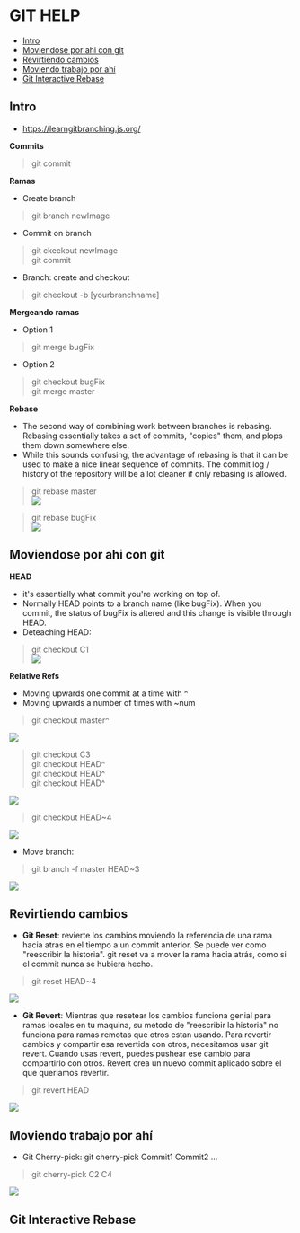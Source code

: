 # GIT HELP
<!-- TOC START min:2 max:3 link:true asterisk:false update:true -->
- [Intro](#intro)
- [Moviendose por ahi con git](#moviendose-por-ahi-con-git)
- [Revirtiendo cambios](#revirtiendo-cambios)
- [Moviendo trabajo por ahí](#moviendo-trabajo-por-ahí)
- [Git Interactive Rebase](#git-interactive-rebase)
<!-- TOC END -->
## Intro
* https://learngitbranching.js.org/

**Commits**
>git commit  

**Ramas**
* Create branch
>git branch newImage
* Commit on branch
>git ckeckout newImage   
git commit  
* Branch: create and checkout
> git checkout -b [yourbranchname]

**Mergeando ramas**
* Option 1
>git merge bugFix
* Option 2
>git checkout bugFix   
git merge master

**Rebase**
* The second way of combining work between branches is rebasing. Rebasing essentially takes a set of commits, "copies" them, and plops them down somewhere else.
* While this sounds confusing, the advantage of rebasing is that it can be used to make a nice linear sequence of commits. The commit log / history of the repository will be a lot cleaner if only rebasing is allowed.  

>git rebase master  
![](https://antoniodiaz.github.io/images/git/git_rebase_01.jpg)  

>git rebase bugFix  
![](https://antoniodiaz.github.io/images/git/git_rebase_02.jpg)  

## Moviendose por ahi con git
**HEAD**
* it's essentially what commit you're working on top of.
* Normally HEAD points to a branch name (like bugFix). When you commit, the status of bugFix is altered and this change is visible through HEAD.
* Deteaching HEAD:
>git checkout C1  
![](https://antoniodiaz.github.io/images/git/git_head_01.jpg)

**Relative Refs**
* Moving upwards one commit at a time with ^
* Moving upwards a number of times with ~num  
>git checkout master^  

![](https://antoniodiaz.github.io/images/git/git_head_02.jpg)

>git checkout C3  
git checkout HEAD^  
git checkout HEAD^  
git checkout HEAD^  

![](https://antoniodiaz.github.io/images/git/git_head_03.jpg)

>git checkout HEAD~4  

![](https://antoniodiaz.github.io/images/git/git_head_04.jpg)

* Move branch:
>git branch -f master HEAD~3  

![](https://antoniodiaz.github.io/images/git/git_head_05.jpg)

## Revirtiendo cambios
* **Git Reset**: revierte los cambios moviendo la referencia de una rama hacia atras en el tiempo a un commit anterior.
Se puede ver como "reescribir la historia". git reset va a mover la rama hacia atrás, como si el commit nunca se hubiera hecho.
>git reset HEAD~4

![](https://antoniodiaz.github.io/images/git/git_reset_01.jpg)

* **Git Revert**: Mientras que resetear los cambios funciona genial para ramas locales en tu maquina,
su metodo de "reescribir la historia" no funciona para ramas remotas que otros estan usando.
Para revertir cambios y compartir esa revertida con otros, necesitamos usar git revert.
Cuando usas revert, puedes pushear ese cambio para compartirlo con otros.
Revert crea un nuevo commit aplicado sobre el que queriamos revertir.
>git revert HEAD

![](https://antoniodiaz.github.io/images/git/git_revert_01.jpg)


## Moviendo trabajo por ahí
* Git Cherry-pick: git cherry-pick Commit1 Commit2 ...
> git cherry-pick C2 C4

![](https://antoniodiaz.github.io/images/git/git_cherry_pick_01.jpg)

## Git Interactive Rebase
